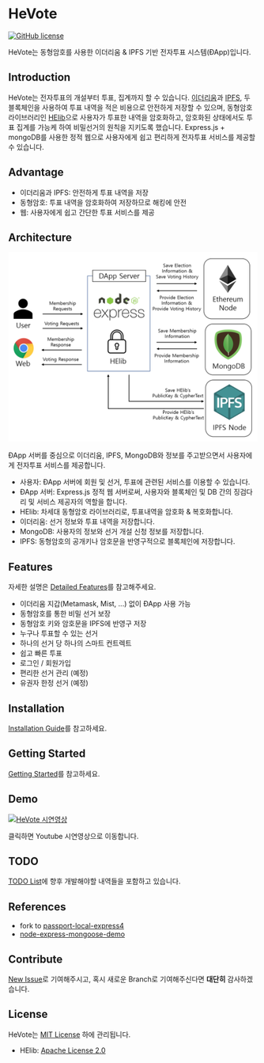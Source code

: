 # HeVote
[![GitHub license](https://img.shields.io/github/license/Naereen/StrapDown.js.svg)](https://github.com/HanBae/HeVote/blob/master/LICENSE)

HeVote는 동형암호를 사용한 이더리움 & IPFS 기반 전자투표 시스템(ÐApp)입니다.

## Introduction
HeVote는 전자투표의 개설부터 투표, 집계까지 할 수 있습니다.
[이더리움](https://www.ethereum.org/)과 [IPFS](https://ipfs.io/), 두 블록체인을 사용하여 투표 내역을 적은 비용으로 안전하게 저장할 수 있으며,
동형암호 라이브러리인 [HElib](https://github.com/shaih/HElib)으로 사용자가 투표한 내역을 암호화하고,
암호화된 상태에서도 투표 집계를 가능케 하여 비밀선거의 원칙을 지키도록 했습니다.
Express.js + mongoDB를 사용한 정적 웹으로 사용자에게 쉽고 편리하게 전자투표 서비스를 제공할 수 있습니다.

## Advantage
- 이더리움과 IPFS: 안전하게 투표 내역을 저장
- 동형암호: 투표 내역을 암호화하여 저장하므로 해킹에 안전
- 웹: 사용자에게 쉽고 간단한 투표 서비스를 제공

## Architecture
![architecture](https://github.com/HanBae/HeVote/blob/master/docs/images/architecture.png)

ÐApp 서버를 중심으로 이더리움, IPFS, MongoDB와 정보를 주고받으면서 사용자에게 전자투표 서비스를 제공합니다.
- 사용자: ÐApp 서버에 회원 및 선거, 투표에 관련된 서비스를 이용할 수 있습니다.
- ÐApp 서버: Express.js 정적 웹 서버로써, 사용자와 블록체인 및 DB 간의 징검다리 및 서비스 제공자의 역할을 합니다.
- HElib: 차세대 동형암호 라이브러리로, 투표내역을 암호화 & 복호화합니다.
- 이더리움: 선거 정보와 투표 내역을 저장합니다.
- MongoDB: 사용자의 정보와 선거 개설 신청 정보를 저장합니다.
- IPFS: 동형암호의 공개키나 암호문을 반영구적으로 블록체인에 저장합니다.

## Features
자세한 설명은 [Detailed Features](https://github.com/HanBae/HeVote/blob/master/docs/DETAILED_FEATURES.md)를 참고해주세요.
- 이더리움 지갑(Metamask, Mist, ...) 없이 ÐApp 사용 가능
- 동형암호를 통한 비밀 선거 보장
- 동형암호 키와 암호문을 IPFS에 반영구 저장
- 누구나 투표할 수 있는 선거
- 하나의 선거 당 하나의 스마트 컨트렉트
- 쉽고 빠른 투표
- 로그인 / 회원가입
- 편리한 선거 관리 (예정)
- 유권자 한정 선거 (예정)

## Installation
[Installation Guide](https://github.com/HanBae/HeVote/blob/master/docs/INSTALLATION_GUIDE.md)를 참고하세요.

## Getting Started
[Getting Started](https://github.com/HanBae/HeVote/blob/master/docs/GETTING_STARTED.md)를 참고하세요.

## Demo
[![HeVote 시연영상](https://i9.ytimg.com/vi/ZopzjAk5yak/mqdefault.jpg?sqp=COzt1t0F&rs=AOn4CLDMrlmOM3DTtRoIg1mAXjyBhDikCw&time=1538635606361)](https://youtu.be/ZopzjAk5yak)

클릭하면 Youtube 시연영상으로 이동합니다.

## TODO
[TODO List](https://github.com/HanBae/HeVote/blob/master/docs/TODO_LIST.md)에 향후 개발해야할 내역들을 포함하고 있습니다.

## References
- fork to [passport-local-express4](https://github.com/mjhea0/passport-local-express4)
- [node-express-mongoose-demo](https://github.com/madhums/node-express-mongoose-demo)

## Contribute
[New Issue](https://github.com/HanBae/HeVote/issues/new)로 기여해주시고,
혹시 새로운 Branch로 기여해주신다면 **대단히** 감사하겠습니다.

## License
HeVote는 [MIT License](https://github.com/HanBae/HeVote/blob/master/LICENSE) 하에 관리됩니다.
- HElib: [Apache License 2.0](https://github.com/shaih/HElib/blob/master/LICENSE)
